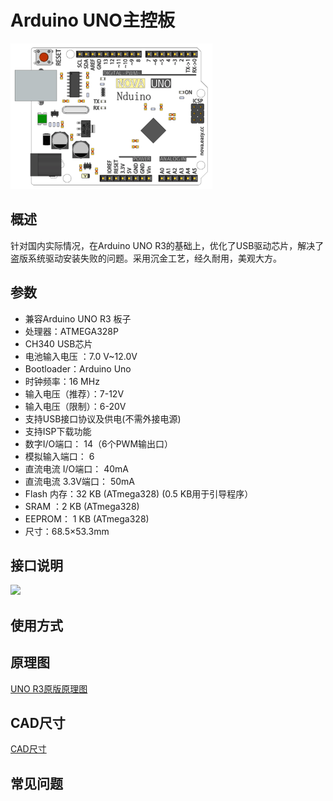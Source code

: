 # Arduino UNO主控板

![](../../.gitbook/assets/UNO.png)

## 概述

针对国内实际情况，在Arduino UNO R3的基础上，优化了USB驱动芯片，解决了盗版系统驱动安装失败的问题。采用沉金工艺，经久耐用，美观大方。

## 参数

* 兼容Arduino UNO R3 板子
* 处理器：ATMEGA328P
* CH340 USB芯片
* 电池输入电压 ：7.0 V~12.0V
* Bootloader：Arduino Uno
* 时钟频率：16 MHz
* 输入电压（推荐）：7-12V
* 输入电压（限制）：6-20V
* 支持USB接口协议及供电\(不需外接电源\)
* 支持ISP下载功能
* 数字I/O端口： 14（6个PWM输出口）
* 模拟输入端口： 6
* 直流电流 I/O端口： 40mA
* 直流电流 3.3V端口： 50mA
* Flash 内存：32 KB \(ATmega328\) \(0.5 KB用于引导程序）
* SRAM ：2 KB \(ATmega328\)
* EEPROM： 1 KB \(ATmega328\)
* 尺寸：68.5×53.3mm

## 接口说明

![](../../.gitbook/assets/pinout.png)

## 使用方式

## 原理图

[UNO R3原版原理图](https://www.arduino.cc/en/uploads/Main/Arduino_Uno_Rev3-schematic.pdf)

## CAD尺寸

[CAD尺寸](https://www.arduino.cc/en/uploads/Main/Arduino_Uno_Rev3-schematic.pdf)

## 常见问题

